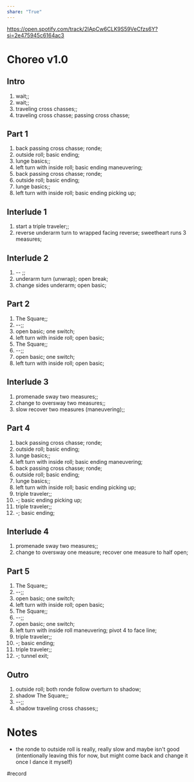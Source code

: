 ```yaml
---  
share: "True"  
---  
```

  
https://open.spotify.com/track/2IApCw6CLK9S59VeCfzs6Y?si=2e475945c6164ac3  
  
# Choreo v1.0   
## Intro  
1. wait;;  
2. wait;;  
3. traveling cross chasses;;  
4. traveling cross chasse; passing cross chasse;  
## Part 1  
1. back passing cross chasse; ronde;  
2. outside roll; basic ending;  
3. lunge basics;;  
4. left turn with inside roll; basic ending maneuvering;  
5. back passing cross chasse; ronde;  
6. outside roll; basic ending;  
7. lunge basics;;  
8. left turn with inside roll; basic ending picking up;  
## Interlude 1  
1. start a triple traveler;;  
2. reverse underarm turn to wrapped facing reverse; sweetheart runs 3 measures;  
## Interlude 2  
1. -- ;;  
2. underarm turn (unwrap); open break;  
3. change sides underarm; open basic;  
## Part 2  
1. The Square;;  
2. --;;  
3. open basic; one switch;  
4. left turn with inside roll; open basic;  
5. The Square;;  
6. --;;  
7. open basic; one switch;  
8. left turn with inside roll; open basic;  
## Interlude 3  
1. promenade sway two measures;;  
2. change to oversway two measures;;  
3. slow recover two measures (maneuvering);;  
## Part 4  
1. back passing cross chasse; ronde;  
2. outside roll; basic ending;  
3. lunge basics;;  
4. left turn with inside roll; basic ending maneuvering;  
5. back passing cross chasse; ronde;  
6. outside roll; basic ending;  
7. lunge basics;;  
8. left turn with inside roll; basic ending picking up;  
9. triple traveler;;  
10. -; basic ending picking up;  
11. triple traveler;;  
12. -; basic ending;  
## Interlude 4  
1. promenade sway two measures;;  
2. change to oversway one measure; recover one measure to half open;  
## Part 5  
1. The Square;;  
2. --;;  
3. open basic; one switch;  
4. left turn with inside roll; open basic;  
5. The Square;;  
6. --;;  
7. open basic; one switch;  
8. left turn with inside roll maneuvering; pivot 4 to face line;  
9. triple traveler;;  
10. -; basic ending;  
11. triple traveler;;  
12. -; tunnel exit;  
## Outro  
1. outside roll; both ronde follow overturn to shadow;  
2. shadow The Square;;  
3. --;;  
4. shadow traveling cross chasses;;  
  
# Notes  
- the ronde to outside roll is really, really slow and maybe isn't good (intentionally leaving this for now, but might come back and change it once I dance it myself)  
  
#record 